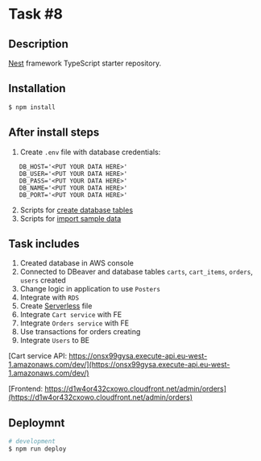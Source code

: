 # Task #8

## Description

[Nest](https://github.com/nestjs/nest) framework TypeScript starter repository.

## Installation

```bash
$ npm install
```

## After install steps

1. Create ```.env``` file with database credentials:
````dotenv
   DB_HOST='<PUT YOUR DATA HERE>'
   DB_USER='<PUT YOUR DATA HERE>'
   DB_PASS='<PUT YOUR DATA HERE>'
   DB_NAME='<PUT YOUR DATA HERE>'
   DB_PORT='<PUT YOUR DATA HERE>'
````
2. Scripts for [create database tables](sql/ddl.sql)
3. Scripts for [import sample data](sql/data.sql)

## Task includes
1. Created database in AWS console
2. Connected to DBeaver and database tables `carts`, `cart_items`, `orders`, `users` created
3. Change logic in application to use `Posters`
4. Integrate with `RDS`
5. Create [Serverless](serverless.yaml) file
6. Integrate `Cart service` with FE
7. Integrate `Orders service` with FE
8. Use transactions for orders creating
9. Integrate `Users` to BE

[Cart service API: https://onsx99gysa.execute-api.eu-west-1.amazonaws.com/dev/](https://onsx99gysa.execute-api.eu-west-1.amazonaws.com/dev/)

[Frontend: https://d1w4or432cxowo.cloudfront.net/admin/orders](https://d1w4or432cxowo.cloudfront.net/admin/orders)
## Deploymnt

```bash
# development
$ npm run deploy
```

